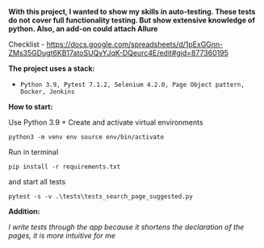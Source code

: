 **With this project, I wanted to show my skills in auto-testing. These tests do not cover full functionality testing. But show extensive knowledge of python. Also, an add-on could attach Allure**

Сhecklist - https://docs.google.com/spreadsheets/d/1pExGGnn-ZMs35GDugt6KB17atoSUQvYJqK-DQeurc4E/edit#gid=877360195

**The project uses a stack:**

- `Python 3.9, Pytest 7.1.2, Selenium 4.2.0, Page Object pattern, Docker, Jenkins`

**How to start:**

Use Python 3.9 + Create and activate virtual environments

`python3 -m venv env
source env/bin/activate`

Run in terminal

`pip install -r requirements.txt`

and start all tests

`pytest -s -v .\tests\tests_search_page_suggested.py`

**Addition:**

_I write tests through the app because it shortens the declaration of the pages, it is more intuitive for me_